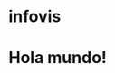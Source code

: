 # infovis

<!DOCTYPE html>
<html>
<head>
  <meta charset="utf-8">
  <meta name="viewport" content="width=device-width">
  <title>hola mundo</title>
</head>
<body>
  <h1>Hola mundo!<h1> 
    <div class="flourish-embed flourish-bar-chart-race" data-src="visualisation/15439143"><script src="https://public.flourish.studio/resources/embed.js"></script></div>
</body>
</html>
